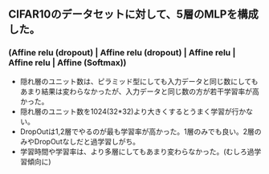 ## CIFAR10のデータセットに対して、5層のMLPを構成した。
### (Affine relu (dropout) | Affine relu (dropout) | Affine relu | Affine relu | Affine (Softmax))
- 隠れ層のユニット数は、ピラミッド型にしても入力データと同じ数にしてもあまり結果は変わらなかったが、入力データと同じ数の方が若干学習率が高かった。
- 隠れ層のユニット数を1024(32*32)より大きくするとうまく学習が行かない。
- DropOutは1,2層でやるのが最も学習率が高かった。1層のみでも良い。2層のみやDropOutなしだと過学習しがち。
- 学習時間や学習率は、より多層にしてもあまり変わらなかった。(むしろ過学習傾向に)
